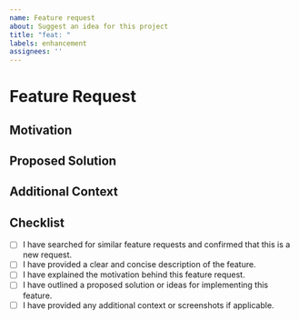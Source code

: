 ```yaml
---
name: Feature request
about: Suggest an idea for this project
title: "feat: "
labels: enhancement
assignees: ''
---
```


# Feature Request

## Motivation

<!-- Explain why this feature is important and how it would benefit the project. -->

## Proposed Solution

<!-- Outline your proposed solution or any ideas you have for implementing this feature. -->

## Additional Context

<!-- Add any additional context or screenshots about the feature request here. -->

## Checklist

- [ ] I have searched for similar feature requests and confirmed that this is a new request.
- [ ] I have provided a clear and concise description of the feature.
- [ ] I have explained the motivation behind this feature request.
- [ ] I have outlined a proposed solution or ideas for implementing this feature.
- [ ] I have provided any additional context or screenshots if applicable.
